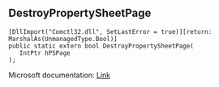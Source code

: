 ## DestroyPropertySheetPage

```
[DllImport("Comctl32.dll", SetLastError = true)][return: MarshalAs(UnmanagedType.Bool)]
public static extern bool DestroyPropertySheetPage(
   IntPtr hPSPage
);
```

Microsoft documentation: [Link](https://learn.microsoft.com/en-us/windows/win32/api/prsht/nf-prsht-destroypropertysheetpage)
